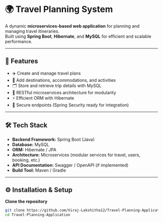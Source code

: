 # 🌍 Travel Planning System

A dynamic **microservices-based web application** for planning and managing travel itineraries.  
Built using **Spring Boot**, **Hibernate**, and **MySQL** for efficient and scalable performance.  

---

## 🚀 Features
- ✈️ Create and manage travel plans  
- 🏨 Add destinations, accommodations, and activities  
- 🗂️ Store and retrieve trip details with MySQL  
- 🔄 RESTful microservices architecture for modularity  
- ⚡ Efficient ORM with Hibernate  
- 🔐 Secure endpoints (Spring Security ready for integration)  

---

## 🛠️ Tech Stack
- **Backend Framework:** Spring Boot (Java)  
- **Database:** MySQL  
- **ORM:** Hibernate / JPA  
- **Architecture:** Microservices (modular services for travel, users, booking, etc.)  
- **API Documentation:** Swagger / OpenAPI (if implemented)  
- **Build Tool:** Maven / Gradle  

---
## ⚙️ Installation & Setup
 **Clone the repository**
   ```bash
   git clone https://github.com/Viraj-Lakshitha12/Travel-Planning-Application.git
   cd Travel-Planning-Application

